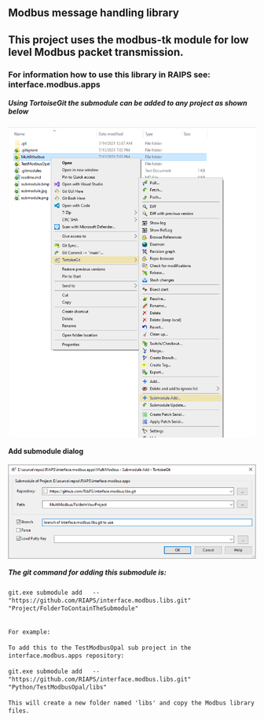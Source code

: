 ## Modbus message handling library

## This project uses the modbus-tk module for low level Modbus packet transmission.

### For information how to use this library in RAIPS see: interface.modbus.apps

##### Using TortoiseGit the submodule can be added to any project as shown below

<img src="Images/submodule.png" align="center" width="800">


#### Add submodule dialog

<img src="Images/submodule_dialog.png" align="center" width="800">


##### The git command for adding this submodule is:

    git.exe submodule add   -- "https://github.com/RIAPS/interface.modbus.libs.git" "Project/FolderToContainTheSubmodule"


    For example:

    To add this to the TestModbusOpal sub project in the interface.modbus.apps repository:

    git.exe submodule add   -- "https://github.com/RIAPS/interface.modbus.libs.git" "Python/TestModbusOpal/libs"

    This will create a new folder named 'libs' and copy the Modbus library files.

